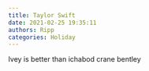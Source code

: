```yaml
---
title: Taylor Swift
date: 2021-02-25 19:35:11
authors: Ripp
categories: Holiday
---
```


 Ivey is better than ichabod crane bentley
